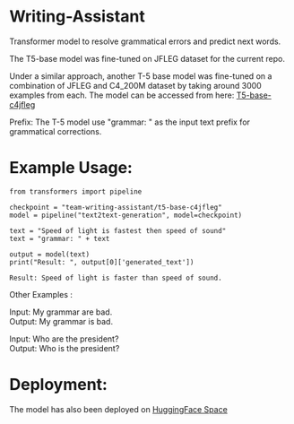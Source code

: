 # Writing-Assistant
Transformer model to resolve grammatical errors and predict next words.

The T5-base model was fine-tuned on JFLEG dataset for the current repo.

Under a similar approach, another T-5 base model was fine-tuned on a combination of JFLEG and C4_200M dataset by taking around 3000 examples from each.
The model can be accessed from here: [T5-base-c4jfleg](https://huggingface.co/team-writing-assistant/t5-base-c4jfleg)

Prefix: The T-5 model use "grammar: " as the input text prefix for grammatical corrections.

# Example Usage:

```
from transformers import pipeline

checkpoint = "team-writing-assistant/t5-base-c4jfleg"
model = pipeline("text2text-generation", model=checkpoint)

text = "Speed of light is fastest then speed of sound"
text = "grammar: " + text

output = model(text)
print("Result: ", output[0]['generated_text'])
```
```
Result: Speed of light is faster than speed of sound.
```
Other Examples :   
   
Input: My grammar are bad.   
Output: My grammar is bad.

Input: Who are the president?   
Output: Who is the president?

# Deployment:
The model has also been deployed on [HuggingFace Space](https://huggingface.co/spaces/satpalsr/grammar-correction)

